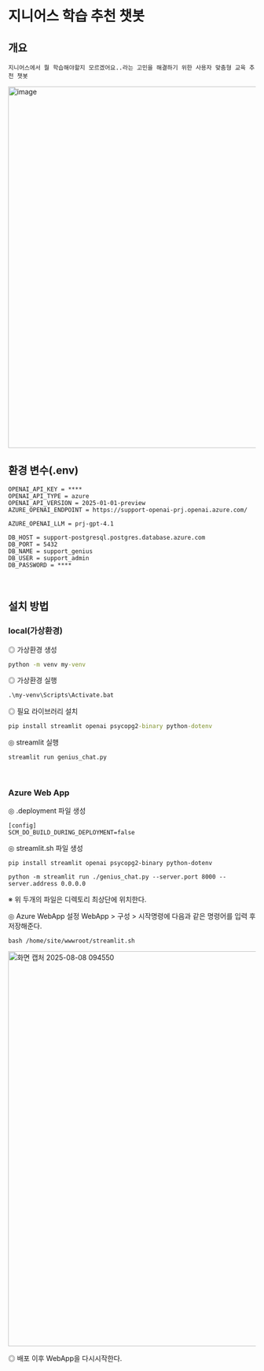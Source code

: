 # 지니어스 학습 추천 챗봇

## 개요
    지니어스에서 뭘 학습해야할지 모르겠어요..라는 고민을 해결하기 위한 사용자 맞춤형 교육 추천 챗봇
<img width="835" height="734" alt="image" src="https://github.com/user-attachments/assets/94028f56-9514-4c5e-9708-ca0786d098b1" />

<br>

## 환경 변수(.env)
    OPENAI_API_KEY = ****
    OPENAI_API_TYPE = azure
    OPENAI_API_VERSION = 2025-01-01-preview
    AZURE_OPENAI_ENDPOINT = https://support-openai-prj.openai.azure.com/

    AZURE_OPENAI_LLM = prj-gpt-4.1

    DB_HOST = support-postgresql.postgres.database.azure.com
    DB_PORT = 5432
    DB_NAME = support_genius
    DB_USER = support_admin
    DB_PASSWORD = **** 
<br>

## 설치 방법
### local(가상환경)
◎ 가상환경 생성
```cmd
python -m venv my-venv
```

◎ 가상환경 실행
```cmd
.\my-venv\Scripts\Activate.bat
```

◎ 필요 라이브러리 설치
```cmd
pip install streamlit openai psycopg2-binary python-dotenv
```

◎ streamlit 실행
```cmd
streamlit run genius_chat.py
```

<br>

### Azure Web App
◎ .deployment 파일 생성
```
[config]
SCM_DO_BUILD_DURING_DEPLOYMENT=false
```
◎ streamlit.sh 파일 생성
```shell
pip install streamlit openai psycopg2-binary python-dotenv 

python -m streamlit run ./genius_chat.py --server.port 8000 --server.address 0.0.0.0
```
※ 위 두개의 파일은 디렉토리 최상단에 위치한다.

◎ Azure WebApp 설정
    WebApp > 구성 > 시작명령에 다음과 같은 명령어를 입력 후 저장해준다.
```
bash /home/site/wwwroot/streamlit.sh
```

<img width="1565" height="802" alt="화면 캡처 2025-08-08 094550" src="https://github.com/user-attachments/assets/7f5c3a84-7959-4f12-87a1-f39be163c666" />


◎ 배포 이후 WebApp을 다시시작한다.
